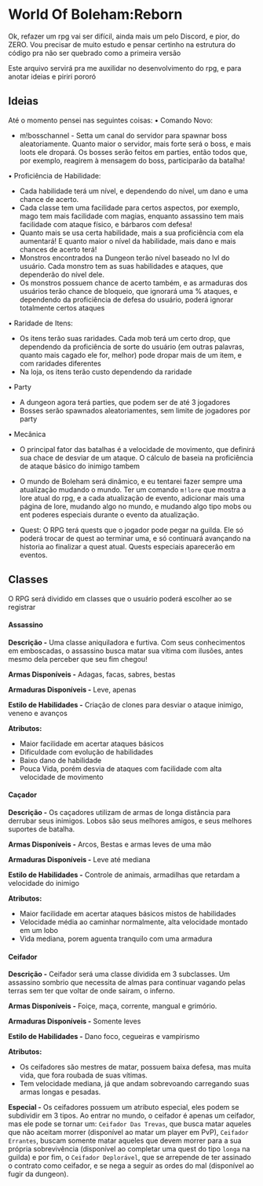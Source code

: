 # World Of Boleham:Reborn

Ok, refazer um rpg vai ser difícil, ainda mais um pelo Discord, e pior, do ZERO.
Vou precisar de muito estudo e pensar certinho na estrutura do código pra não ser quebrado como a primeira versão

Este arquivo servirá pra me auxilidar no desenvolvimento do rpg, e para anotar ideias e piriri pororó

## Ideias

Até o momento pensei nas seguintes coisas:
• Comando Novo:

- m!bosschannel - Setta um canal do servidor para spawnar boss aleatoriamente. Quanto maior o servidor, mais forte será o boss, e mais loots ele dropará. Os bosses serão feitos em parties, então todos que, por exemplo, reagirem à mensagem do boss, participarão da batalha!

• Proficiência de Habilidade:

- Cada habilidade terá um nível, e dependendo do nível, um dano e uma chance de acerto.
- Cada classe tem uma facilidade para certos aspectos, por exemplo, mago tem mais facilidade com magias, enquanto assassino tem mais facilidade com ataque físico, e bárbaros com defesa!
- Quanto mais se usa certa habilidade, mais a sua proficiência com ela aumentará! E quanto maior o nível da habilidade, mais dano e mais chances de acerto terá!
- Monstros encontrados na Dungeon terão nível baseado no lvl do usuário. Cada monstro tem as suas habilidades e ataques, que dependerão do nível dele.
- Os monstros possuem chance de acerto também, e as armaduras dos usuários terão chance de bloqueio, que ignorará uma % ataques, e dependendo da proficiência de defesa do usuário, poderá ignorar totalmente certos ataques

• Raridade de Itens:

- Os itens terão suas raridades. Cada mob terá um certo drop, que dependendo da proficiência de sorte do usuário (em outras palavras, quanto mais cagado ele for, melhor) pode dropar mais de um item, e com raridades diferentes
- Na loja, os itens terão custo dependendo da raridade

• Party

- A dungeon agora terá parties, que podem ser de até 3 jogadores
- Bosses serão spawnados aleatoriamentes, sem limite de jogadores por party

• Mecânica

- O principal fator das batalhas é a velocidade de movimento, que definirá sua chace de desviar de um ataque. O cálculo de baseia na proficiência de ataque básico do inimigo tambem

- O mundo de Boleham será dinâmico, e eu tentarei fazer sempre uma atualização mudando o mundo. Ter um comando `m!lore` que mostra a lore atual do rpg, e a cada atualização de evento, adicionar mais uma página de lore, mudando algo no mundo, e mudando algo tipo mobs ou ent poderes especiais durante o evento da atualização.

- Quest: O RPG terá quests que o jogador pode pegar na guilda. Ele só poderá trocar de quest ao terminar uma, e só continuará avançando na historia ao finalizar a quest atual. Quests especiais aparecerão em eventos.

## Classes

O RPG será dividido em classes que o usuário poderá escolher ao se registrar

#### Assassino

**Descrição -** Uma classe aniquiladora e furtiva. Com seus conhecimentos em emboscadas, o assassino busca matar sua vítima com ilusões, antes mesmo dela perceber que seu fim chegou!

**Armas Disponíveis -** Adagas, facas, sabres, bestas

**Armaduras Disponíveis -** Leve, apenas

**Estilo de Habilidades -** Criação de clones para desviar o ataque inimigo, veneno e avanços

**Atributos:**

- Maior facilidade em acertar ataques básicos
- Dificuldade com evolução de habilidades
- Baixo dano de habilidade
- Pouca Vida, porém desvia de ataques com facilidade com alta velocidade de movimento

#### Caçador

**Descrição -** Os caçadores utilizam de armas de longa distância para derrubar seus inimigos. Lobos são seus melhores amigos, e seus melhores suportes de batalha.

**Armas Disponíveis -** Arcos, Bestas e armas leves de uma mão

**Armaduras Disponíveis -** Leve até mediana

**Estilo de Habilidades -** Controle de animais, armadilhas que retardam a velocidade do inimigo

**Atributos:**

- Maior facilidade em acertar ataques básicos mistos de habilidades
- Velocidade média ao caminhar normalmente, alta velocidade montado em um lobo
- Vida mediana, porem aguenta tranquilo com uma armadura

#### Ceifador

**Descrição -** Ceifador será uma classe dividida em 3 subclasses. Um assassino sombrio que necessita de almas para continuar vagando pelas terras sem ter que voltar de onde sairam, o inferno.

**Armas Disponíveis -** Foiçe, maça, corrente, mangual e grimório.

**Armaduras Disponíveis -** Somente leves

**Estilo de Habilidades -** Dano foco, cegueiras e vampirismo

**Atributos:**

- Os ceifadores são mestres de matar, possuem baixa defesa, mas muita vida, que fora roubada de suas vítimas.
- Tem velocidade mediana, já que andam sobrevoando carregando suas armas longas e pesadas.

**Especial -** Os ceifadores possuem um atributo especial, eles podem se subdividir em 3 tipos.
Ao entrar no mundo, o ceifador é apenas um ceifador, mas ele pode se tornar um: `Ceifador Das Trevas`, que busca matar aqueles que não aceitam morrer (disponível ao matar um player em PvP), `Ceifador Errantes`, buscam somente matar aqueles que devem morrer para a sua própria sobrevivência (disponível ao completar uma quest do tipo `longa` na guilda) e por fim, o `Ceifador Deplorável`, que se arrepende de ter assinado o contrato como ceifador, e se nega a seguir as ordes do mal (disponível ao fugir da dungeon).
